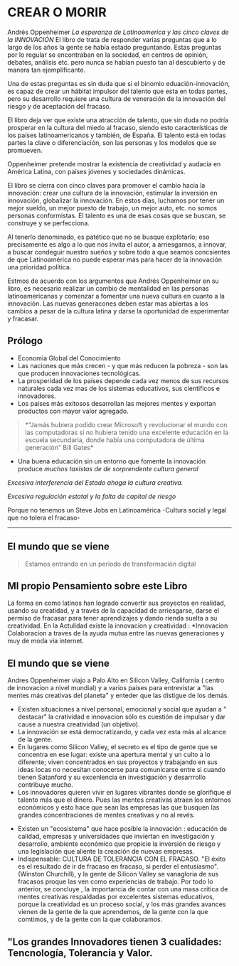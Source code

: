 # CREAR O MORIR
Andrés Oppenheimer
_La esperanza de Latinoamerica y las cinco claves de la INNOVACIÓN_
El libro de trata de responder varias preguntas que a lo largo de los años la gente se había estado preguntando. Estas preguntas por lo regular se encontraban en la sociedad, en centros de opinión, debates, análisis etc. pero nunca se habían puesto tan al descubierto y de manera tan ejemplificante.

Una de estas preguntas es sin duda que si el binomio eduación-innovación, es capaz de crear un hábitat impulsor del talento que esta en todas partes, pero su desarrollo requiere una cultura de veneración de la innovación del riesgo y de aceptación del fracaso.

El libro deja ver que existe una atracción de talento, que sin duda no podría prosperar en la cultura del miedo al fracaso, siendo esto características de los países latinoamericanos y también, de España. El talento está en todas partes la clave o diferenciación, son las personas y los modelos que se promueven.

Oppenheimer pretende mostrar la existencia de creatividad y audacia en América Latina, con países jóvenes y sociedades dinámicas.

El libro se cierra con cinco claves para promover el cambio hacia la innovación: crear una cultura de la innovación, estimular la inversión en innovación, globalizar la innovación. En estos días, luchamos por tener un mejor sueldo, un mejor puesto de trabajo, un mejor auto, etc. no somos personas conformistas. El talento es una de esas cosas que se buscan, se construye y se perfecciona. 
            
Al tenerlo denominado, es patético que no se busque explotarlo; eso precisamente es algo a lo que nos invita el autor, a arriesgarnos, a innovar, a buscar condeguir nuestro sueños y sobre todo a que seamos concsientes de que Latinoamérica no puede esperar más para hacer de la innovación una prioridad política.

Estmos de acuerdo con los argumentos que Andrés Oppenheimer en su libro, es necesario realizar un cambio de mentalidad en las personas latinoamericanas y comenzar a fomentar una nueva cultura en cuanto a la innovación. Las nuevas generacones deben estar mas abiertas a los cambios a pesar de la cultura latina y darse la oportunidad de esperimentar y fracasar.

## Prólogo

- Economia Global del Conocimiento
- Las naciones que más crecen - y que más reducen la pobreza - 
  son las que producen innovaciones tecnológicas.
- La prosperidad de los países depende cada vez menos de sus recursos naturales
  cada vez mas de los sistemas educativos, sus cientificos e innovadores.
- Los países más exitosos desarrollan las mejores mentes y exportan productos
  con mayor valor agregado.

<blockquote>*"Jamás hubiera podido crear Microsoft y revolucionar el mundo con las computadoras
si no hubiera tenido una excelente educación en la escuela secundaria, donde había
una computadora de última generación" Bill Gates*</blockquote>

- Una buena educación sin un entorno que fomente la innovación produce *muchos taxistas de
  de sorprendente cultura general*

*Excesiva interferencia del Estado ahoga la cultura creativa.*

*Excesiva regulación estatal y la falta de capital de riesgo*

Porque no tenemos un Steve Jobs en Latinoamérica -Cultura social y legal que no tolera el fracaso-

---------------------------------------------------------------------------------------------------

## El mundo que se viene

<blockquote>Estamos entrando en un periodo de transformación digital</blockquote>

## MI propio Pensamiento sobre este Libro 

La forma en como latinos han logrado convertir sus proyectos en realidad, usando su creatidad, y a través de la capacidad de arriesgarse, darse el permiso de fracasar para tener aprendizajes y dando rienda suelta a su creatividad. 
 En la Actulidad  existe la innovacion y creatividad :
 *Innovacion Colaboracion a traves de la ayuda mutua entre las nuevas generaciones y muy de moda via internet.
 
 ## El mundo que se viene 
 Andres Oppenheimer viajo a Palo Alto en Silicon Valley, California ( centro de  innovacion a nivel mundial) y a varios paises para entrevistar a "las mentes más creativas del planeta" y enteder que las distigue de los demás.
 - Existen situaciones a nivel personal, emocional y social que ayudan a " destacar" la cratividad e innovacion sólo    es cuestión de impulsar y dar cause a nuestra  creatividad (un objetivo).
 - La innovación se está democratizando, y cada vez esta más al alcance de la gente.
 - En lugares como Silicon Valley, el secreto es el tipo de gente que se concentra en ese lugar:
   existe una apertura mental y un culto a lo diferente; viven concentrados en sus proyectos y  trabajando en sus ideas locas no necesitan conocerse para comunicarse entre si cuando tienen  Satanford y su excenlencia en investigación y desarrrollo contribuye mucho. 
-  Los innovadores quieren vivir en lugares vibrantes donde se glorifique el talento más que el dinero. Pues las         mentes creativas atraen los entornos económicos y esto hace que sean las empresas las que busquen las grandes         concentraciones de mentes creativas y no al revés.

* Existen un "ecosistema" que hace posible la innovación : educación de calidad, empresas y universidades que           inviertan en investigación y desarrollo, ambiente económico que propicie la inversión  de riesgo y una legislación    que  aliente la creación de nuevas empresas.
* Indispensable:  CULTURA DE TOLERANCIA CON EL FRACASO. "El éxito es el resultado de ir de fracaso en fracaso, si       perder el entusiasmo". (Winston Churchill), y la gente de Silicon Valley  se vanagloria de sus fracasos proque las    ven como experiencias de trabajo.
Por todo lo anterior, se concluye , la importancia de contar con una masa critica de mentes creativas respaldadas por excelentes sistemas educativos, porque la creatividad es un proceso social, y los más grandes avances vienen de la gente de la que aprendemos, de la gente con la que comtimos, y de la gente con la que colaboramos.

## "Los grandes Innovadores tienen 3 cualidades: Tencnología, Tolerancia y Valor.